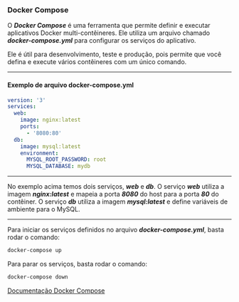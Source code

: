 ### Docker Compose

O **_Docker Compose_** é uma ferramenta que permite definir e executar aplicativos Docker multi-contêineres. Ele utiliza um arquivo chamado **_docker-compose.yml_** para configurar os serviços do aplicativo.

Ele é útil para desenvolvimento, teste e produção, pois permite que você defina e execute vários contêineres com um único comando.

---

#### Exemplo de arquivo docker-compose.yml

```yaml
version: '3'
services:
  web:
    image: nginx:latest
    ports:
      - '8080:80'
  db:
    image: mysql:latest
    environment:
      MYSQL_ROOT_PASSWORD: root
      MYSQL_DATABASE: mydb
```

---

No exemplo acima temos dois serviços, **_web_** e **_db_**. O serviço **_web_** utiliza a imagem **_nginx:latest_** e mapeia a porta **_8080_** do host para a porta **_80_** do contêiner. O serviço **_db_** utiliza a imagem **_mysql:latest_** e define variáveis de ambiente para o MySQL.

---

Para iniciar os serviços definidos no arquivo **_docker-compose.yml_**, basta rodar o comando:

```bash
docker-compose up
```

Para parar os serviços, basta rodar o comando:

```bash
docker-compose down
```

[Documentação Docker Compose](https://docs.docker.com/compose/reference/)
